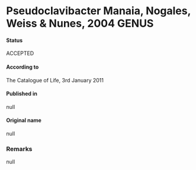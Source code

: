 # Pseudoclavibacter Manaia, Nogales, Weiss & Nunes, 2004 GENUS

#### Status
ACCEPTED

#### According to
The Catalogue of Life, 3rd January 2011

#### Published in
null

#### Original name
null

### Remarks
null